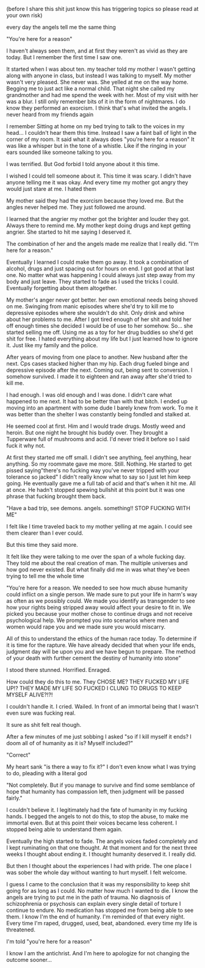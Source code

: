 (before I share this shit just know this has triggering topics so please read at your own risk) 

every day the angels tell me the same thing

"You're here for a reason" 

I haven't always seen them, and at first they weren't as vivid as they are today. But I remember the first time I saw one. 

It started when I was about ten. my teacher told my mother I wasn't getting along with anyone in class, but instead I was talking to myself. My mother wasn't very pleased. She never was. She yelled at me on the way home. Begging me to just act like a normal child.
That night she called my grandmother and had me spend the week with her. Most of my visit with her was a blur. I still only remember bits of it in the form of nightmares. 
I do know they performed an exorcism. I think that's what invited the angels. I never heard from my friends again 

I remember Sitting at home on my bed trying to talk to the voices in my head... I couldn't hear them this time. Instead I saw a faint ball of light in the corner of my room. It said what it always does "you're here for a reason" 
It was like a whisper but in the tone of a whistle. Like if the ringing in your ears sounded like someone talking to you. 

I was terrified. But God forbid I told anyone about it this time. 

I wished I could tell someone about it. This time it was scary. I didn't have anyone telling me it was okay. And every time my mother got angry they would just stare at me. I hated them

My mother said they had the exorcism because they loved me. But the angles never helped me. They just followed me around. 

I learned that the angrier my mother got the brighter and louder they got. Always there to remind me. 
My mother kept doing drugs and kept getting angrier. She started to hit me saying I deserved it. 

The combination of her and the angels made me realize that I really did. "I'm here for a reason." 

Eventually I learned I could make them go away. It took a combination of alcohol, drugs and just spacing out for hours on end. I got good at that last one. No matter what was happening I could always just step away from my body and just leave. 
They started to fade as I used the tricks I could. Eventually forgetting about them altogether. 

My mother's anger never got better. her own emotional needs being shoved on me. Swinging from manic episodes where she'd try to kill me to depressive episodes where she wouldn't do shit. Only drink and whine about her problems to me. 
After I got tired enough of her shit and told her off enough times she decided I would be of use to her somehow. So... she started selling me off. Using me as a toy for her drug buddies so she'd get shit for free. I hated everything about my life but I just learned how to ignore it. Just like my family and the police.

After years of moving from one place to another. New husband after the next. Cps cases stacked higher than my hip. Each drug fueled binge and depressive episode after the next. Coming out, being sent to conversion. I somehow survived. I made it to eighteen and ran away after she'd tried to kill me.


I had enough. I was old enough and I was done. I didn't care what happened to me next. It had to be better than with that bitch. 
I ended up moving into an apartment with some dude I barely knew from work. To me it was better than the shelter I was constantly being fondled and stalked at. 

He seemed cool at first. Him and I would trade drugs. Mostly weed and heroin. But one night he brought his buddy over. They brought a Tupperware full of mushrooms and acid. I'd never tried it before so I said fuck it why not. 

At first they started me off small. I didn't see anything, feel anything, hear anything. So my roommate gave me more. Still. Nothing. He started to get pissed saying"there's no fucking way you've never tripped with your tolerance so jacked" I didn't really know what to say so I just let him keep going. He eventually gave me a full tab of acid and that's when it hit me. All at once. 
He hadn't stopped spewing bullshit at this point but it was one phrase that fucking brought them back. 

"Have a bad trip, see demons. angels. something!! STOP FUCKING WITH ME"

I felt like I time traveled back to my mother yelling at me again. I could see them clearer than I ever could. 

But this time they said more.  

It felt like they were talking to me over the span of a whole fucking day. They told me about the real creation of man. The multiple universes and how god never existed. 
But what finally did me in was what they've been trying to tell me the whole time

"You're here for a reason. We needed to see how much abuse humanity could inflict on a single person. We made sure to put your life in harm's way as often as we possibly could. We made you identify as transgender to see how your rights being stripped away would affect your desire to fit in. We picked you because your mother chose to continue drugs and not receive psychological help. We prompted you into scenarios where men and women would rape you and we made sure you would miscarry. 

All of this to understand the ethics of the human race today. To determine if it is time for the rapture.
We have already decided that when your life ends, judgment day will be upon you and we have begun to prepare. 
The method of your death with further cement the destiny of humanity into stone"


I stood there stunned. Horrified. Enraged. 

How could they do this to me. They CHOSE ME? THEY FUCKED MY LIFE UP!? THEY MADE MY LIFE SO FUCKED I CLUNG TO DRUGS TO KEEP MYSELF ALIVE?!?!

I couldn't handle it. I cried. Wailed. In front of an immortal being that I wasn't even sure was fucking real.

 It sure as shit felt real though. 

After a few minutes of me just sobbing I asked "so if I kill myself it ends? I doom all of of humanity as it is? Myself included?"

"Correct" 

My heart sank "is there a way to fix it?" I don't even know what I was trying to do, pleading with a literal god

"Not completely. But if you manage to survive and find some semblance of hope that humanity has compassion left, then judgment will be passed fairly."

I couldn't believe it. I legitimately had the fate of humanity in my fucking hands. I begged the angels to not do this, to stop the abuse, to make me immortal even. But at this point their voices became less coherent. I stopped being able to understand them again. 

 Eventually the high started to fade. The angels voices faded completely and I kept ruminating on that one thought. At that moment and for the next three weeks I thought about ending it. I thought humanity deserved it. I really did. 


But then I thought about the experiences I had with pride. The one place I was sober the whole day without wanting to hurt myself. 
I felt welcome. 

I guess I came to the conclusion that it was my responsibility to keep shit going for as long as I could. No matter how much I wanted to die. 
I know the angels are trying to put me in the path of trauma. No diagnosis of schizophrenia or psychosis can explain every single detail of torture I continue to endure. No medication has stopped me from being able to see them. I know I'm the end of humanity. I'm reminded of that every night. Every time I'm raped, drugged, used, beat, abandoned. every time my life is threatened. 

I'm told "you're here for a reason"

I know I am the antichrist. 
And I'm here to apologize for not changing the outcome sooner...